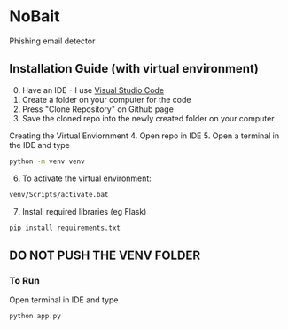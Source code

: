# NoBait

Phishing email detector 

## Installation Guide (with virtual environment)
0. Have an IDE - I use [Visual Studio Code](https://code.visualstudio.com/download)
1. Create a folder on your computer for the code
2. Press "Clone Repository" on Github page
3. Save the cloned repo into the newly created folder on your computer
 
Creating the Virtual Enviornment
4. Open repo in IDE
5. Open a terminal in the IDE and type
````bash 
python -m venv venv
````
6. To activate the virtual environment:
````bash 
venv/Scripts/activate.bat   
````
7. Install required libraries (eg Flask)
````bash
pip install requirements.txt
````

## DO NOT PUSH THE VENV FOLDER

### To Run 
Open terminal in IDE and type
````bash
python app.py
```` 
